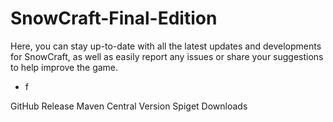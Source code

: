 # SnowCraft-Final-Edition
Here, you can stay up-to-date with all the latest updates and developments for SnowCraft, as well as easily report any issues or share your suggestions to help improve the game.

- f

GitHub Release Maven Central Version Spiget Downloads
